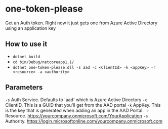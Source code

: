 ﻿# one-token-please
Get an Auth token. Right now it just gets one from Azure Active Directory using an application key

## How to use it

* `dotnet build`
* `cd bin/Debug/netcoreapp1.1/` 
* `dotnet one-token-please.dll -s aad -c <ClientId> -k <appKey> -r <resource> -a <authority>`


## Parameters
`-s` Auth Service. Defaults to 'aad' which is Azure Active Directory
`-c` ClientID. This is a GUID that you'll get from the AAD portal
`-k` AppKey. This is the key that is generated when adding an app in the AAD Portal.
`-r` Resource. https://yourcompany.onmicrosoft.com/YourApplication
`-a` Authority. https://login.microsoftonline.com/yourcompany.onmicrosoft.com